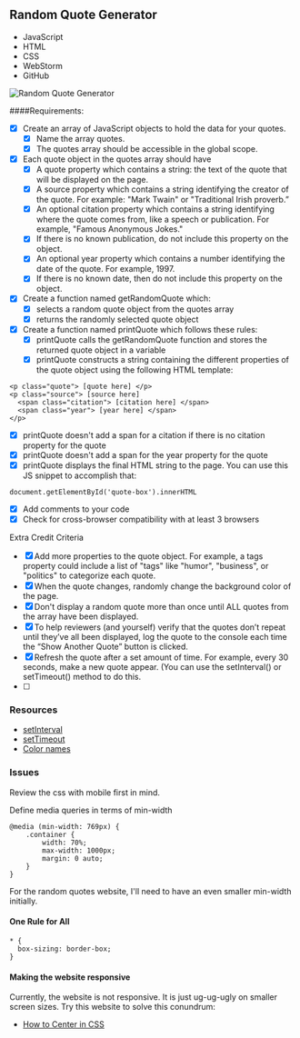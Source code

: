 ## Random Quote Generator

- JavaScript
- HTML
- CSS
- WebStorm
- GitHub 

![Random Quote Generator](https://cloud.githubusercontent.com/assets/10632591/21154465/0ff3d526-c134-11e6-8022-e8c3d0b33fdf.png)

####Requirements:
- [x] Create an array of JavaScript objects to hold the data for your quotes. 
	- [x] Name the array quotes. 
	- [x] The quotes array should be accessible in the global scope.
- [x] Each quote object in the quotes array should have 
	- [x] A quote property which contains a string: the text of the quote that will be displayed on the page.
	- [x] A source property which contains a string identifying the creator of the quote. For example: "Mark Twain" or "Traditional Irish proverb.”
	- [x] An optional citation property which contains a string identifying where the quote comes from, like a speech or publication. For example, "Famous Anonymous Jokes." 
	- [x] If there is no known publication, do not include this property on the object.
	- [x] An optional year property which contains a number identifying the date of the quote. For example, 1997. 
	- [x] If there is no known date, then do not include this property on the object.
- [x] Create a function named getRandomQuote which:
	- [x] selects a random quote object from the quotes array
	- [x] returns the randomly selected quote object
- [x] Create a function named printQuote which follows these rules:
	- [x] printQuote calls the getRandomQuote function and stores the returned quote object in a variable
	- [x] printQuote constructs a string containing the different properties of the quote object using the following HTML template:
```
<p class="quote"> [quote here] </p>
<p class="source"> [source here]
  <span class="citation"> [citation here] </span>
  <span class="year"> [year here] </span>
</p>
```

- [x] printQuote doesn't add a span for a citation if there is no citation property for the quote 
- [x] printQuote doesn't add a span for the year property for the quote
- [x] printQuote displays the final HTML string to the page. You can use this JS snippet to accomplish that:

```
document.getElementById('quote-box').innerHTML
```

- [x] Add comments to your code
- [x] Check for cross-browser compatibility with at least 3 browsers
	
Extra Credit Criteria

- [x] Add more properties to the quote object. For example, a tags property could include a list of "tags" like "humor", "business", or "politics" to categorize each quote.
- [x] When the quote changes, randomly change the background color of the page.
- [x] Don't display a random quote more than once until ALL quotes from the array have been displayed. 
- [x] To help reviewers (and yourself) verify that the quotes don’t repeat until they’ve all been displayed, log the quote to the console each time the “Show Another Quote” button is clicked.
- [x] Refresh the quote after a set amount of time. For example, every 30 seconds, make a new quote appear. (You can use the setInterval() or setTimeout() method to do this.
- [ ] 


### Resources
- [setInterval](https://developer.mozilla.org/en-US/docs/Web/API/WindowTimers/setInterval)
- [setTimeout](https://developer.mozilla.org/en-US/docs/Web/API/WindowTimers/setTimeout)
- [Color names](http://www.w3schools.com/colors/colors_names.asp)

### Issues

Review the css with mobile first in mind.

Define media queries in terms of min-width

```
@media (min-width: 769px) {
	.container {
		width: 70%;
		max-width: 1000px;
		margin: 0 auto;
	}
}
```

For the random quotes website, I'll need to have an
even smaller min-width initially.

#### One Rule for All

```
* {
  box-sizing: border-box;
}
```

#### Making the website responsive

Currently, the website is not responsive. It is just ug-ug-ugly on smaller screen sizes. Try this website to solve this conundrum:

- [How to Center in CSS](http://howtocenterincss.com/)

